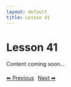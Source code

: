 ```yaml
---
layout: default
title: Lesson 41
---
```


# Lesson 41

Content coming soon...

<div style="margin-top: 20px;">
<a href="/docs/Intermediate/Lessons/lesson_40.md" style="margin-right: 10px;">⬅ Previous</a><a href="/docs/Intermediate/Lessons/lesson_42.md">Next ➡</a>
</div>
